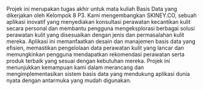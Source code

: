 Projek ini merupakan tugas akhir untuk mata kuliah Basis Data yang dikerjakan oleh Kelompok 8 P3. Kami mengembangkan SKINEY.CO, sebuah aplikasi inovatif yang menyediakan konsultasi perawatan kecantikan kulit secara personal dan membantu pengguna mengeksplorasi berbagai solusi perawatan kulit yang disesuaikan dengan jenis dan permasalahan kulit mereka. Aplikasi ini memanfaatkan desain dan manajemen basis data yang efisien, memastikan pengelolaan data perawatan kulit yang lancar dan memungkinkan pengguna mendapatkan rekomendasi perawatan serta produk terbaik yang sesuai dengan kebutuhan mereka. Projek ini menunjukkan kemampuan kami dalam merancang dan mengimplementasikan sistem basis data yang mendukung aplikasi dunia nyata dengan antarmuka yang mudah digunakan.
